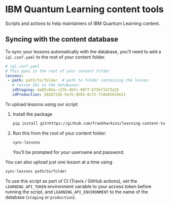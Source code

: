# IBM Quantum Learning content tools

Scripts and actions to help maintainers of IBM Quantum Learning content.


## Syncing with the content database

To sync your lessons automatically with the database, you'll need to
add a `iql.conf.yaml` to the root of your content folder.

```yaml
# iql.conf.yaml
# This goes in the root of your content folder
lessons:
 - path: path/to/folder  # path to folder containing the lesson
   # lesson IDs in the databases:
   idStaging: 4e85c04a-c2fb-4bfc-9077-b75bf1b73a25
   idProduction: 5026731b-5e7b-4585-8cf2-f24482819e21
```

To upload lessons using our script:

1. Install the package
   ```bash
   pip install git+https://github.com/frankharkins/learning-content-tools.git#subdirectory=iql-lesson-sync
   ```
2. Run this from the root of your content folder:

   ```bash
   sync-lessons
   ```
   You'll be prompted for your username and password.

You can also upload just one lesson at a time using

```bash
sync-lessons path/to/folder
```

To use this script as part of CI (Travis / GitHub actions), set the
`LEARNING_API_TOKEN` environment variable to your access token before running
the script, and `LEARNING_API_ENVIRONMENT` to the name of the database (`staging` or
`production`).
